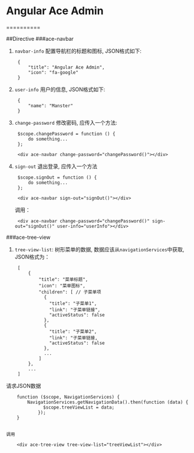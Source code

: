 # Angular Ace Admin
==========


##Directive
###ace-navbar
1. `navbar-info` 配置导航栏的标题和图标,
JSON格式如下:

		{
			"title": "Angular Ace Admin",
			"icon": "fa-google"
		}
2. `user-info` 用户的信息,
JSON格式如下:

		{
			"name": "Manster"
		}
		
3. `change-password` 修改密码, 应传入一个方法:
		
		$scope.changePassword = function () {
			do something...
		};
		
		<div ace-navbar change-password="changePassword()"></div>
		
4. `sign-out` 退出登录, 应传入一个方法
		
		$scope.signOut = function () {
			do something...
		};
		
		<div ace-navbar sign-out="signOut()"></div>
		
	调用：

		<div ace-navbar change-password="changePassword()" sign-out="signOut()" user-info="userInfo"></div>
		

###ace-tree-view
1. `tree-view-list`: 树形菜单的数据, 数据应该从`navigationServices`中获取, JSON格式为：
		
		[
			{
    			"title": "菜单标题",
			    "icon": "菜单图标",
			    "children": [ // 子菜单项
			      {
        			"title": "子菜单1",
		        	"link": "子菜单链接",
	        		"activeStatus": false
			      },
			      {
        			"title": "子菜单2",
		        	"link": "子菜单链接,
					"activeStatus": false
			      },
			      ...
				]
			},
			...
		]
请求JSON数据
		
		function ($scope, NavigationServices) {
			NavigationServices.getNavigationData().then(function (data) {
                  $scope.treeViewList = data;
                });
       	}
 		
 		
 	调用
 	
 		<div ace-tree-view tree-view-list="treeViewList"></div>

